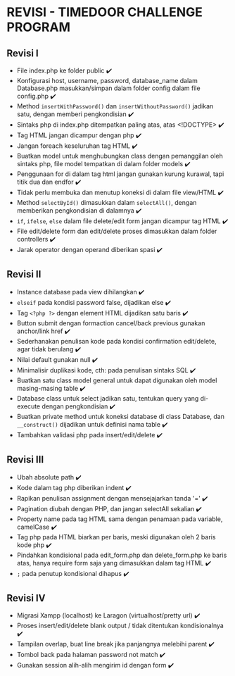 # REVISI - TIMEDOOR CHALLENGE PROGRAM

## Revisi I

- File index.php ke folder public :heavy_check_mark:
- Konfigurasi host, username, password, database_name  dalam Database.php masukkan/simpan dalam folder config dalam file config.php :heavy_check_mark:
- Method `insertWithPassword()` dan `insertWithoutPassword()` jadikan satu, dengan memberi pengkondisian :heavy_check_mark:
- Sintaks php di index.php ditempatkan paling atas, atas <!DOCTYPE> :heavy_check_mark:
- Tag HTML jangan dicampur dengan php :heavy_check_mark:
- Jangan foreach keseluruhan tag HTML :heavy_check_mark:
- Buatkan model untuk menghubungkan class dengan pemanggilan oleh sintaks php, file model tempatkan di dalam folder models :heavy_check_mark:
- Penggunaan for di dalam tag html jangan gunakan kurung kurawal, tapi titik dua dan endfor :heavy_check_mark:
- Tidak perlu membuka dan menutup koneksi di dalam file view/HTML :heavy_check_mark:
- Method `selectById()` dimasukkan dalam `selectAll()`, dengan memberikan pengkondisian di dalamnya :heavy_check_mark:
- `if`, `ifelse`, `else` dalam file delete/edit form jangan dicampur tag HTML :heavy_check_mark:
- File edit/delete form dan edit/delete proses dimasukkan dalam folder controllers :heavy_check_mark:
- Jarak operator dengan operand diberikan spasi :heavy_check_mark:

## Revisi II

- Instance database pada view dihilangkan :heavy_check_mark:
- `elseif` pada kondisi password false, dijadikan else :heavy_check_mark:
- Tag `<?php ?>` dengan element HTML dijadikan satu baris :heavy_check_mark:
- Button submit dengan formaction cancel/back previous gunakan anchor/link href :heavy_check_mark:
- Sederhanakan penulisan kode pada kondisi confirmation edit/delete, agar tidak berulang :heavy_check_mark:
- Nilai default gunakan null :heavy_check_mark:
- Minimalisir duplikasi kode, cth: pada penulisan sintaks SQL :heavy_check_mark:
- Buatkan satu class model general untuk dapat digunakan oleh model masing-masing table :heavy_check_mark:
- Database class untuk select jadikan satu, tentukan query yang di-execute dengan pengkondisian :heavy_check_mark:
- Buatkan private method untuk koneksi database di class Database, dan `__construct()` dijadikan untuk definisi nama table :heavy_check_mark:
- Tambahkan validasi php pada insert/edit/delete :heavy_check_mark:

## Revisi III

- Ubah absolute path :heavy_check_mark:
- Kode dalam tag php diberikan indent :heavy_check_mark:
- Rapikan penulisan assignment dengan mensejajarkan tanda '=' :heavy_check_mark:
- Pagination diubah dengan PHP, dan jangan selectAll sekalian :heavy_check_mark:
- Property name pada tag HTML sama dengan penamaan pada variable, camelCase :heavy_check_mark:
- Tag php pada HTML biarkan per baris, meski digunakan oleh 2 baris kode php :heavy_check_mark:
- Pindahkan kondisional pada edit_form.php dan delete_form.php ke baris atas, hanya require form saja yang dimasukkan dalam tag HTML :heavy_check_mark:
- `;` pada penutup kondisional dihapus :heavy_check_mark:

## Revisi IV

- Migrasi Xampp (localhost) ke Laragon (virtualhost/pretty url) :heavy_check_mark:
- Proses insert/edit/delete blank output / tidak ditentukan kondisionalnya :heavy_check_mark:
- Tampilan overlap, buat line break jika panjangnya melebihi parent :heavy_check_mark:
- Tombol back pada halaman password not match :heavy_check_mark:
- Gunakan session alih-alih mengirim id dengan form :heavy_check_mark:
